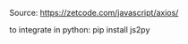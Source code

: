 <!--HTTP GET request with axios-->
Source: https://zetcode.com/javascript/axios/

to integrate in python: pip install js2py
